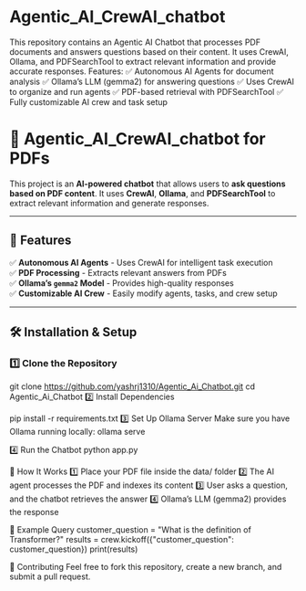 # Agentic_AI_CrewAI_chatbot
This repository contains an Agentic AI Chatbot that processes PDF documents and answers questions based on their content. It uses CrewAI, Ollama, and PDFSearchTool to extract relevant information and provide accurate responses.
Features:
✅ Autonomous AI Agents for document analysis
✅ Ollama’s LLM (gemma2) for answering questions
✅ Uses CrewAI to organize and run agents
✅ PDF-based retrieval with PDFSearchTool
✅ Fully customizable AI crew and task setup

# 🤖 Agentic_AI_CrewAI_chatbot for PDFs

This project is an **AI-powered chatbot** that allows users to **ask questions based on PDF content**. It uses **CrewAI**, **Ollama**, and **PDFSearchTool** to extract relevant information and generate responses.

---

## 🚀 Features
✅ **Autonomous AI Agents** - Uses CrewAI for intelligent task execution  
✅ **PDF Processing** - Extracts relevant answers from PDFs  
✅ **Ollama’s `gemma2` Model** - Provides high-quality responses  
✅ **Customizable AI Crew** - Easily modify agents, tasks, and crew setup  

---

## 🛠️ Installation & Setup

### 1️⃣ Clone the Repository
git clone https://github.com/yashrj1310/Agentic_Ai_Chatbot.git
cd Agentic_Ai_Chatbot
2️⃣ Install Dependencies

pip install -r requirements.txt
3️⃣ Set Up Ollama Server
Make sure you have Ollama running locally:
ollama serve

4️⃣ Run the Chatbot
python app.py

📌 How It Works
1️⃣ Place your PDF file inside the data/ folder
2️⃣ The AI agent processes the PDF and indexes its content
3️⃣ User asks a question, and the chatbot retrieves the answer
4️⃣ Ollama’s LLM (gemma2) provides the response

📄 Example Query
customer_question = "What is the definition of Transformer?"
results = crew.kickoff({"customer_question": customer_question})
print(results)

🤝 Contributing
Feel free to fork this repository, create a new branch, and submit a pull request.
